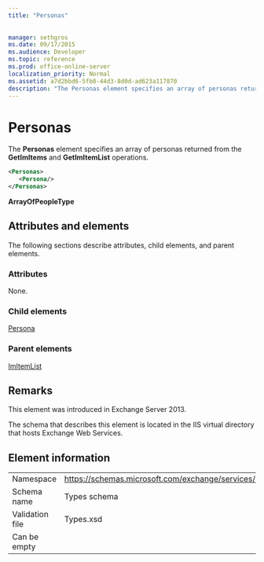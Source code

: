 ```yaml
---
title: "Personas"
 
 
manager: sethgros
ms.date: 09/17/2015
ms.audience: Developer
ms.topic: reference
ms.prod: office-online-server
localization_priority: Normal
ms.assetid: a7d2bbd6-5fb8-44d3-8d0d-ad623a117870
description: "The Personas element specifies an array of personas returned from the GetImItems and GetImItemList operations."
---
```


# Personas

The **Personas** element specifies an array of personas returned from the **GetImItems** and **GetImItemList** operations. 
  
```XML
<Personas>
   <Persona/>
</Personas>
```

 **ArrayOfPeopleType**
## Attributes and elements

The following sections describe attributes, child elements, and parent elements.
  
### Attributes

None.
  
### Child elements

[Persona](persona.md)
  
### Parent elements

[ImItemList](imitemlist.md)
  
## Remarks

This element was introduced in Exchange Server 2013.
  
The schema that describes this element is located in the IIS virtual directory that hosts Exchange Web Services.
  
## Element information

|||
|:-----|:-----|
|Namespace  <br/> |https://schemas.microsoft.com/exchange/services/2006/types  <br/> |
|Schema name  <br/> |Types schema  <br/> |
|Validation file  <br/> |Types.xsd  <br/> |
|Can be empty  <br/> ||
   

